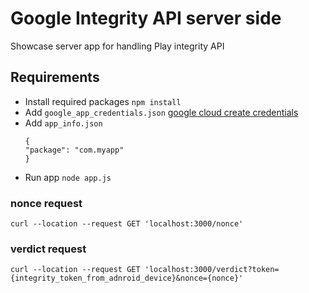 # Google Integrity API server side

Showcase server app for handling Play integrity API

## Requirements

- Install required packages `npm install`
- Add `google_app_credentials.json` [google cloud create credentials](https://console.cloud.google.com/apis/credentials?project=worldcoin-android)
- Add `app_info.json` 
    ```
    {
    "package": "com.myapp"
    }
    ```
- Run app `node app.js`

### nonce request
```
curl --location --request GET 'localhost:3000/nonce'
```

### verdict request
```
curl --location --request GET 'localhost:3000/verdict?token={integrity_token_from_adnroid_device}&nonce={nonce}'
```

